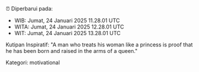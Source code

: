 ⏰ Diperbarui pada:
- WIB: Jumat, 24 Januari 2025 11.28.01 UTC
- WITA: Jumat, 24 Januari 2025 12.28.01 UTC
- WIT: Jumat, 24 Januari 2025 13.28.01 UTC

Kutipan Inspiratif:
"A man who treats his woman like a princess is proof that he has been born and raised in the arms of a queen."


Kategori: motivational

